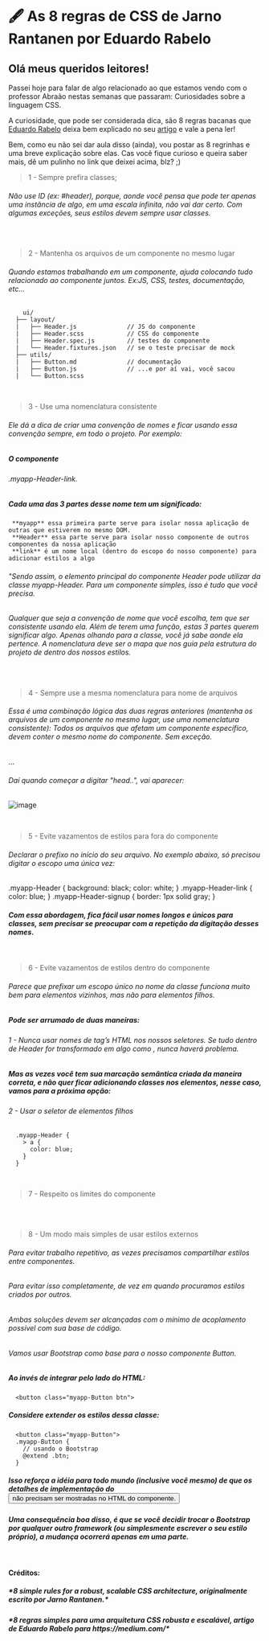# 🖋️ As 8 regras de CSS de Jarno Rantanen por Eduardo Rabelo

## Olá meus queridos leitores! 

Passei hoje para falar de algo relacionado ao que estamos vendo com o professor Abraão nestas semanas que passaram: Curiosidades sobre a linguagem CSS.

A curiosidade, que pode ser considerada dica, são 8 regras bacanas que [Eduardo Rabelo](https://medium.com/@oieduardorabelo) deixa bem explicado no seu [artigo](https://medium.com/tableless/8-regras-simples-para-uma-arquitetura-css-robusta-e-escal%C3%A1vel-545c6dade170) e vale a pena ler!



Bem, como eu não sei dar aula disso (ainda), vou postar as 8 regrinhas e uma breve explicação sobre elas. Cas você fique curioso e queira saber mais, dê um pulinho no link que deixei acima, blz? ;)

 
> 1 - Sempre prefira classes;

  <h6>Não use ID (ex: #header), porque, aonde você pensa que pode ter apenas uma instância de algo, em uma escala infinita, não vai dar certo. Com algumas exceções, seus estilos devem sempre usar classes.</h6>  
  </br>

> 2 - Mantenha os arquivos de um componente no mesmo lugar

  <h6>Quando estamos trabalhando em um componente, ajuda colocando tudo relacionado ao componente juntos. Ex:JS, CSS, testes, documentação, etc...</h6> 
        
        ui/
      ├── layout/
      |   ├── Header.js              // JS do componente
      |   ├── Header.scss            // CSS do componente
      |   ├── Header.spec.js         // testes do componente
      |   └── Header.fixtures.json   // se o teste precisar de mock
      ├── utils/
      |   ├── Button.md              // documentação
      |   ├── Button.js              // ...e por aí vai, você sacou
      |   └── Button.scss
      
</br>
 
> 3 - Use uma nomenclatura consistente
  <h6>Ele dá a dica de criar uma convenção de nomes e ficar usando essa convenção sempre, em todo o projeto. Por exemplo:</h6>
    
  <h5>O componente </h5> <h6>.myapp-Header-link.</h6> <h5>Cada uma das 3 partes desse nome tem um significado:</h5>
  
     **myapp** essa primeira parte serve para isolar nossa aplicação de outras que estiverem no mesmo DOM.
     **Header** essa parte serve para isolar nosso componente de outros componentes da nossa aplicação
     **link** é um nome local (dentro do escopo do nosso componente) para adicionar estilos a algo

<h6> "Sendo assim, o elemento principal do componente Header pode utilizar da classe myapp-Header. Para um componente simples, isso é tudo que você precisa.</h6>

<h6>Qualquer que seja a convenção de nome que você escolha, tem que ser consistente usando ela. Além de terem uma função, estas 3 partes querem significar algo. Apenas olhando para a classe, você já sabe aonde ela pertence. A nomenclatura deve ser o mapa que nos guia pela estrutura do projeto de dentro dos nossos estilos.</h6>

</br>

> 4 - Sempre use a mesma nomenclatura para nome de arquivos
 <h6>Essa é uma combinação lógica das duas regras anteriores (mantenha os arquivos de um componente no mesmo lugar, use uma nomenclatura consistente): Todos os arquivos que afetam um componente específico, devem conter o mesmo nome do componente. Sem exceção.</h6>  
      <div class=”myapp-Header”>…</div>
<h6>Daí quando começar a digitar "head..", vai aparecer:</h6>

![image](https://github.com/jmtannus/Blog-DC23/assets/61756665/6181725b-d425-4280-a92d-5423bdab77c7)

</br>

> 5 - Evite vazamentos de estilos para fora do componente
 <h6>Declarar o prefixo no início do seu arquivo. No exemplo abaixo, só precisou digitar o escopo uma única vez:</h6> 
      .myapp-Header {
        background: black;
        color: white;
      }
      .myapp-Header-link {
        color: blue;
      }
      .myapp-Header-signup {
        border: 1px solid gray;
      }
 <h5>Com essa abordagem, fica fácil usar nomes longos e únicos para classes, sem precisar se preocupar com a repetição da digitação desses nomes.</h5>

</br>

> 6 - Evite vazamentos de estilos dentro do componente
 <h6>Parece que prefixar um escopo único no nome da classe funciona muito bem para elementos vizinhos, mas não para elementos filhos.</h6> 
   <h5>Pode ser arrumado de duas maneiras:</h5> 
     <h6>1 - Nunca usar nomes de tag’s HTML nos nossos seletores. Se tudo dentro de Header for transformado em algo como <a class=”myapp-Header-link”>, nunca haverá problema. </h6> 
  <h5>Mas as vezes você tem sua marcação semântica criada da maneira correta, e não quer ficar adicionando classes nos elementos, nesse caso, vamos para a próxima opção:</h5> 
     <h6>2 - Usar o seletor de elementos filhos</h6>
       
      .myapp-Header {
        > a {
          color: blue;
        }
      }  
       
  </br>

> 7 - Respeito os limites do componente
 <h6></h6>  
  </br>

> 8 - Um modo mais simples de usar estilos externos
 <h6> Para evitar trabalho repetitivo, as vezes precisamos compartilhar estilos entre componentes. </h6>
 <h6> Para evitar isso completamente, de vez em quando procuramos estilos criados por outros. </h6>
 <h6> Ambas soluções devem ser alcançadas com o mínimo de acoplamento possível com sua base de código.</h6>
 <h6> Vamos usar Bootstrap como base para o nosso componente Button.</h6>
<h5> Ao invés de integrar pelo lado do HTML:</h5>
            
      <button class="myapp-Button btn">
      
<h5> Considere extender os estilos dessa classe:</h5>
      
      <button class="myapp-Button">
      .myapp-Button {
        // usando o Bootstrap
        @extend .btn;
      }
<h5> Isso reforça a idéia para todo mundo (inclusive você mesmo) de que os detalhes de implementação do <button> não precisam ser mostradas no HTML do componente.</h5>
<h5> Uma consequência boa disso, é que se você decidir trocar o Bootstrap por qualquer outro framework (ou simplesmente escrever o seu estilo próprio), a mudança ocorrerá apenas em uma parte.</button></h5>

</br>

   **Créditos:**
   <h5> *8 simple rules for a robust, scalable CSS architecture, originalmente escrito por Jarno Rantanen.*</h5> 
   <h5> *8 regras simples para uma arquitetura CSS robusta e escalável, artigo de Eduardo Rabelo para https://medium.com/*</h5> 
